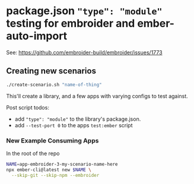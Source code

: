 # package.json `"type": "module"` testing for embroider and ember-auto-import

See: https://github.com/embroider-build/embroider/issues/1773

## Creating new scenarios

```bash
./create-scenario.sh "name-of-thing"
```

This'll create a library, and a few apps with varying configs to test against.

Post script todos:
- add `"type": "module"` to the library's package.json.
- add `--test-port 0` to the apps `test:ember` script

### New Example Consuming Apps

In the root of the repo
```bash
NAME=app-embroider-3-my-scenario-name-here
npx ember-cli@latest new $NAME \
  --skip-git --skip-npm --embroider
```
